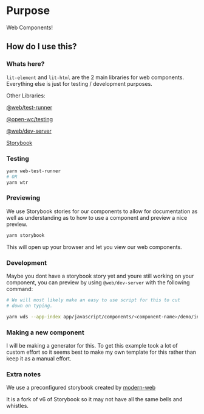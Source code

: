 # Purpose

Web Components!

## How do I use this?

### Whats here?

`lit-element` and `lit-html` are the 2 main libraries for web
components. Everything else is just for testing / development purposes.

Other Libraries:

[@web/test-runner](https://modern-web.dev/docs/test-runner/overview/)

[@open-wc/testing](https://open-wc.org/docs/testing/helpers/)

[@web/dev-server](https://modern-web.dev/docs/dev-server/overview/)

[Storybook](https://storybook.js.org/)

### Testing

```bash
yarn web-test-runner
# OR
yarn wtr
```

### Previewing

We use Storybook stories for our components to allow for documentation as
well as understanding as to how to use a component and preview a nice
preview.

```bash
yarn storybook
```

This will open up your browser and let you view our web components.

### Development

Maybe you dont have a storybook story yet and youre still working on
your component, you can preview by using `@web/dev-server` with the following command:

```bash
# We will most likely make an easy to use script for this to cut
# down on typing.

yarn wds --app-index app/javascript/components/<component-name>/demo/index.html
```

### Making a new component

I will be making a generator for this. To get this example took a lot of
custom effort so it seems best to make my own template for this rather
than keep it as a manual effort.

### Extra notes

We use a preconfigured storybook created by
[modern-web](https://modern-web.dev/guides/dev-server/storybook/)

It is a fork of v6 of Storybook so it may not have all the same bells
and whistles.
